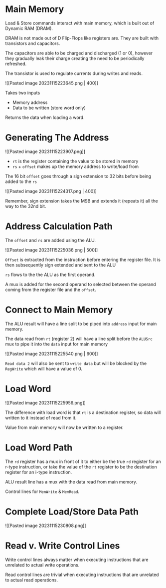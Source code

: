 # Main Memory

Load & Store commands interact with main memory, which is built out of Dynamic RAM (DRAM).

DRAM is not made out of D Flip-Flops like registers are. They are built with transistors and capacitors.

The capacitors are able to be charged and discharged (1 or 0), however they gradually leak their charge creating the need to be periodically refreshed. 

The transistor is used to regulate currents during writes and reads.

![[Pasted image 20231115223645.png | 400]]

Takes two inputs
- Memory address
- Data to be written (store word only)

Returns the data when loading a word.

# Generating The Address

![[Pasted image 20231115223907.png]]

- `rt` is the register containing the value to be stored in memory
- `rs` + `offset` makes up the memory address to write/load from

The 16 bit `offset` goes through a sign extension to 32 bits before being added to the `rs`

![[Pasted image 20231115224317.png | 400]]

Remember, sign extension takes the MSB and extends it (repeats it) all the way to the 32nd bit.

# Address Calculation Path

The `offset` and `rs` are added using the ALU.

![[Pasted image 20231115225036.png | 500]]

`Offset` is extracted from the instruction before entering the register file. It is then subsequently sign extended and sent to the ALU

`rs` flows to the the ALU as the first operand. 

A mux is added for the second operand to selected between the operand coming from the register file and the `offset`.

# Connect to Main Memory

The ALU result will have a line split to be piped into `address` input for main memory.

The data read from `rt` (register 2) will have a line split before the `ALUSrc` mux to pipe it into the `data` input for main memory

![[Pasted image 20231115225540.png | 600]]

`Read data 2` will also be sent to `write data` but will be blocked by the `RegWrite` which will have 
a value of 0.

# Load Word

![[Pasted image 20231115225956.png]]

The difference with load word is that `rt` is a destination register, so data will written to it instead of read from it.

Value from main memory will now be written to a register.

# Load Word Path

The `rd` register has a mux in front of it to either be the true `rd` register for an r-type instruction, or take the value of the `rt` register to be the destination register for an i-type instruction.

ALU result line has a mux with the data read from main memory. 

Control lines for `MemWrite` & `MemRead`.

# Complete Load/Store Data Path

![[Pasted image 20231115230808.png]]

# Read v. Write Control Lines

Write control lines always matter when executing instructions that are unrelated to actual write operations.

Read control lines are trivial when executing instructions that are unrelated to actual read operations.

